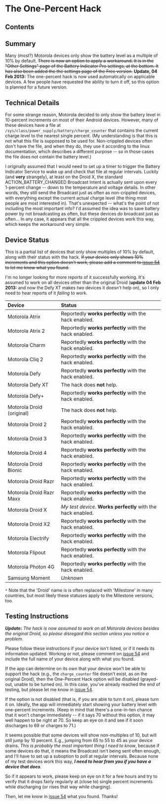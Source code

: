 <h1>The One-Percent Hack</h1>

<h2>Contents</h2>


## Summary ##

Many (most?) Motorola devices only show the battery level as a
multiple of 10% by default.  ~~There is now an option to apply a
workaround.  It is in the "Other Settings" page of the Battery
Indicator Pro settings, at the bottom.  It has also been added the the
settings page of the Free version.~~ **Update, 04 Feb 2013:** The
one-percent hack is now used automatically on applicable devices.  A
few people have requested the ability to turn it off, so this option
is planned for a future version.

## Technical Details ##

For some strange reason, Motorola decided to only show the battery
level in 10-percent increments on most of their Android devices.
However, many of these devices have a file at
`/sys/class/power_supply/battery/charge_counter` that contains the
current charge level to the nearest single percent.  (My understanding
is that this is not what this file is supposed to be used for.
Non-crippled devices often don't have the file, and when they do, they
use it according to the linux documentation, which describes a
different purpose -- so in those cases the file does not contain the
battery level.)

I originally assumed that I would need to set up a timer to trigger
the Battery Indicator Service to wake up and check that file at
regular intervals.  Luckily (and **very** strangely), at least on the
Droid X, the standard ACTION\_BATTERY\_CHANGED Broadcast Intent is
actually sent upon every 1-percent change -- down to the temperature
and voltage details.  In other words, they still send the Broadcast
just as often as non-crippled devices, with everything except the
current actual charge level (the thing most people are most interested
in).  That's unexpected -- what's the point of not including the most
important info?  I'd assumed the idea was to save battery power by not
broadcasting as often, but these devices _do_ broadcast just as
often...  In any case, it appears that all the crippled devices work
this way, which keeps the workaround very simple.

## Device Status ##

This is a partial list of devices that only show multiples of 10% by
default, along with their status with the hack.  ~~If your device only
shows 10% increments and this option doesn't work, please add a
comment to [issue 54](https://code.google.com/p/battery-indicator/issues/detail?id=54) to let me know what you found.~~

I'm no longer looking for more reports of it successfully
working. It's assumed to work on all devices other than the original
Droid (**update 04 Feb 2013:** and now the Defy XT makes _two_ devices
it doesn't help on), so I only need to hear reports of it _failing_ to
work.

| **Device** | **Status** |
|:-----------|:-----------|
| Motorola Atrix | Reportedly **works perfectly** with the hack enabled. |
| Motorola Atrix 2 | Reportedly **works perfectly** with the hack enabled. |
| Motorola Charm | Reportedly **works perfectly** with the hack enabled. |
| Motorola Cliq 2 | Reportedly **works perfectly** with the hack enabled. |
| Motorola Defy | Reportedly **works perfectly** with the hack enabled. |
| Motorola Defy XT | The hack does **not** help. |
| Motorola Defy+ | Reportedly **works perfectly** with the hack enabled. |
| Motorola Droid (original) | The hack does **not** help. |
| Motorola Droid 2 | Reportedly **works perfectly** with the hack enabled. |
| Motorola Droid 3 | Reportedly **works perfectly** with the hack enabled. |
| Motorola Droid 4 | Reportedly **works perfectly** with the hack enabled. |
| Motorola Droid Bionic | Reportedly **works perfectly** with the hack enabled. |
| Motorola Droid Razr | Reportedly **works perfectly** with the hack enabled. |
| Motorola Droid Razr Maxx | Reportedly **works perfectly** with the hack enabled. |
| Motorola Droid X | _My test device_. **Works perfectly** with the hack enabled. |
| Motorola Droid X2 | Reportedly **works perfectly** with the hack enabled. |
| Motorola Electrify | Reportedly **works perfectly** with the hack enabled. |
| Motorola Flipout | Reportedly **works perfectly** with the hack enabled. |
| Motorola Photon 4G | Reportedly **works perfectly** with the hack enabled. |
| Samsung Moment | _Unknown_  |

`*` Note that the 'Droid' name is is often replaced with 'Milestone' in
many countries, but most likely these statuses apply to the Milestone
versions, too.

## Testing Instructions ##

**_Update_:** _The hack is now assumed to work on all Motorola devices
besides the original Droid, so please disregard this section unless
you notice a problem._

Please follow these instructions if your device isn't listed, or if it
needs its information updated.  Working or not, please comment on
[issue 54](https://code.google.com/p/battery-indicator/issues/detail?id=54) and include the full name of your device along with what you
found.

If the app can determine on its own that your device won't be able to
support the hack (e.g., the `charge_counter` file doesn't exist, as on
the original Droid), then the One-Percent Hack option will be disabled
(grayed-out, unable to be turned on).  In this case, you've already
reached the end of testing, but please let me know in [issue 54](https://code.google.com/p/battery-indicator/issues/detail?id=54).

If the option is not disabled (that is, if you are able to turn it
on), please turn it on.  Ideally, the app will immediately start
showing your battery level with one-percent increments.  (Keep in mind
that there's a one-in-ten chance that it won't change immediately --
if it says 70 without this option, it may well happen to be right at
70.  So keep an eye on it and see if it soon discharges to 69 or
charges to 71.)

It seems possible that some devices will show non-multiples of 10, but
will still jump by 10 percent.  E.g., jumping from 65 to 55 to 45 as
your device drains.  _This is probably the most important thing I need
to know_, because if some devices do that, it means the Broadcast
isn't being sent often enough, and I'll have to set up a suboption to
poll at regular intervals.  Because none of my test devices work this
way, _**I need to hear from you if you have a device that does**_.

So if it appears to work, please keep on eye on it for a few hours and
try to verify that it drops fairly regularly at (close to) single
percent increments while discharging (or rises that way while
charging).

Then, let me know in [issue 54](https://code.google.com/p/battery-indicator/issues/detail?id=54) what you found.  Thanks!